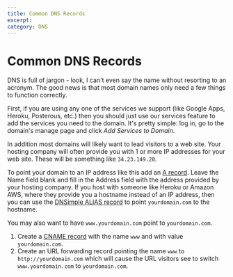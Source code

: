 ```yaml
---
title: Common DNS Records
excerpt: 
category: DNS
---
```


# Common DNS Records

DNS is full of jargon - look, I can't even say the name without resorting to an acronym. The good news is that most domain names only need a few things to function correctly.

First, if you are using any one of the services we support (like Google Apps, Heroku, Posterous, etc.) then you should just use our services feature to add the services you need to the domain. It's pretty simple: log in, go to the domain's manage page and click *Add Services to Domain*.

In addition most domains will likely want to lead visitors to a web site. Your hosting company will often provide you with 1 or more IP addresses for your web site. These will be something like `34.23.149.20`.

To point your domain to an IP address like this add an [A record](/articles/a-record). Leave the Name field blank and fill in the Address field with the address provided by your hosting company. If you host with someone like Heroku or Amazon AWS, where they provide you a hostname instead of an IP address, then you can use the [DNSimple ALIAS record](/articles/alias-record) to point `yourdomain.com` to the hostname.

You may also want to have `www.yourdomain.com` point to `yourdomain.com`. 

1. Create a [CNAME record](/articles/cname-record) with the name `www`
and with value `yourdomain.com`.
2. Create an URL forwarding record pointing the name `www` to `http://yourdomain.com` which will cause the URL visitors see to switch `www.yourdomain.com` to `yourdomain.com`.


